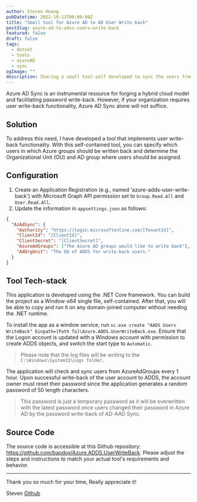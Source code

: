 ```yaml
---
author: Steven Hoang
pubDatetime: 2021-10-13T00:00:00Z
title: "Small tool for Azure AD to AD User Write back"
postSlug: azure-ad-to-adss-users-write-back
featured: false
draft: false
tags:
  - dotnet
  - tools
  - azureAD
  - sync
ogImage: ""
description: Sharing a small tool-self developed to sync the users from AzureAD to on=premise Active Directory Service.
---
```


Azure AD Sync is an instrumental resource for forging a hybrid cloud model and facilitating password write-back.
However, if your organization requires user write-back functionality, Azure AD Sync alone will not suffice.

## Solution

To address this need, I have developed a tool that implements user write-back functionality. With this self-contained tool, you can specify which users in which Azure groups should be written back and determine the Organizational Unit (OU) and AD group where users should be assigned.

## Configuration

1. Create an Application Registration (e.g., named 'azure-adds-user-write-back') with Microsoft Graph API permission set to `Group.Read.All` and `User.Read.All`.
2. Update the information in `appsettings.json` as follows:

```json
{
  "AzAdSync": {
    "Authority": "https://login.microsoftonline.com/[TenantId]",
    "ClientId": "[ClientId]",
    "ClientSecret": "[ClientSecret]",
    "AzureAdGroups": ["The Azure AD groups would like to write back"],
    "AdOrgUnit": "The OU of ADDS for write-back users."
  }
}
```

## Tool Tech-stack

This application is developed using the .NET Core framework.
You can build the project as a Window-x64 single file, self-contained.
After that, you will be able to copy and run it on any domain-joined computer without needing the .NET runtime.

To install the app as a window service, run `sc.exe create "AADS Users WriteBack" binpath=[Path To]\Azure.ADDS.UserWriteBack.exe`.
Ensure that the Logon account is updated with a Windows account with permission to create ADDS objects,
and switch the start type to `Automatic`.

> Please note that the log files will be writing to the `C:\Windows\System32\Logs folder.`

The application will check and sync users from AzureAdGroups every 1 hour.
Upon successful write-back of the user account to ADDS,
the account owner must reset their password since the application generates a random password of 50 length characters.

> This password is just a temporary password as it will be overwritten with the latest password once users changed their password in Azure AD by the password write-back of AD-AAD Sync.

## Source Code

The source code is accessible at this Github repository: https://github.com/baoduy/Azure.ADDS.UserWriteBack.
Please adjust the steps and instructions to match your actual tool's requirements and behavior.

<hr/>

Thank you so much for your time, Really appreciate it!

Steven
[Github](<[https://github.com/baoduy](https://github.com/baoduy)>)
